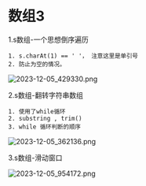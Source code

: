 # 数组3

1.s数组-一个思想倒序遍历

	1. s.charAt(1) == ' '， 注意这里是单引号
	2. 防止为空的情况。

![2023-12-05_429330.png](https://cdn.jsdelivr.net/gh/EricYuan1201/img@main/2023-12-05_429330.png)



2.s数组-翻转字符串数组

	1. 使用了while循环
	2. substring , trim()
	3. while 循环判断的顺序


![2023-12-05_362136.png](https://cdn.jsdelivr.net/gh/EricYuan1201/img@main/2023-12-05_362136.png)


3.s数组-滑动窗口


![2023-12-05_954172.png](https://cdn.jsdelivr.net/gh/EricYuan1201/img@main/2023-12-05_954172.png)
